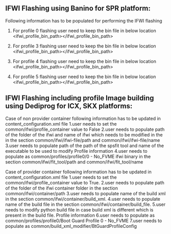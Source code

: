IFWI Flashing using Banino for SPR platform:
------------------------------------------------------
Following information has to be populated for performing the IFWI flashing
1. For profile 0 flashing user need to keep the bin file in below location 
    <ifwi_profile_bin_path><profile0></profile0></ifwi_profile_bin_path>
    
2. For profile 3 flashing user need to keep the bin file in below location 
    <ifwi_profile_bin_path><profile3></profile3></ifwi_profile_bin_path>
    
3. For profile 4 flashing user need to keep the bin file in below location 
    <ifwi_profile_bin_path><profile4></profile4></ifwi_profile_bin_path>
    
4. For profile 5 flashing user need to keep the bin file in below location 
    <ifwi_profile_bin_path><profile5></profile5></ifwi_profile_bin_path>

IFWI Flashing including profile Image building using Dediprog for ICX, SKX platforms:
-------------------------------------------------------------------------------------------------
Case of non provider container following information has to be updated in content_configuration.xml file
1.user needs to set the common/ifwi/profile_container value to False
2.user needs to populate path of the folder of the ifwi and name of ifwi which needs to be modified in the
  in the section common/ifwi/ifwi-file/path and common/ifwi/ifwi-file/name
3.user needs to populate path of the path of the spsfit tool and name of the executable to be used to modify
Profile information
4.user needs to populate as common/profiles/profile0/<bootProfile>0 - No_FVME</bootProfile>
ifwi binary in the section common/ifwi/fit_tool/path and common/ifwi/fit_tool/name


Case of provider container following information has to be updated in content_configuration.xml file
1.user needs to set the  common/ifwi/profile_container value to True.
2.user needs to populate path of the folder of the ifwi container folder in the section common/ifwi/container/path
3.user needs to populate name of the build xml in the section common/ifwi/container/build_xml.
4.user needs to populate name of the build file in the section common/ifwi/container/build_file.
5.user needs to modify python build file in case build xml is different which is present in the build file.
Profile information
6.user needs to populate as common/profiles/profile0/<bootProfile>Boot Guard Profile 0 - No_FVME</bootProfile>
7.user needs to populate as common/build_xml_modifier/<bootProfile>BtGuardProfileConfig</bootProfile>